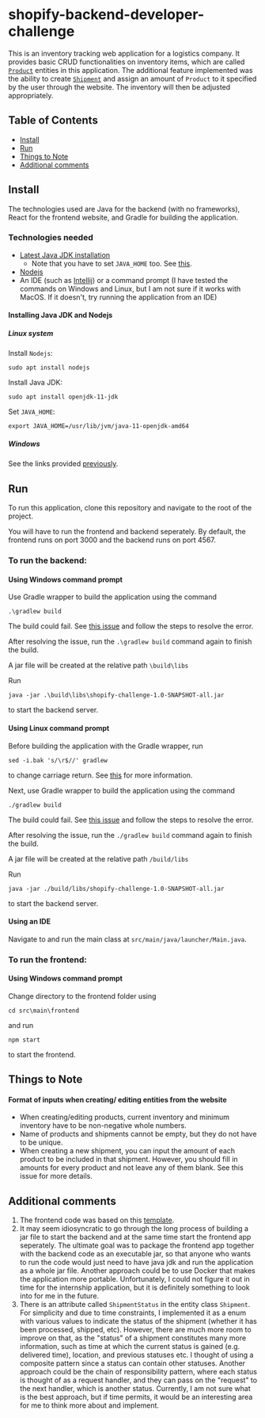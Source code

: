 # shopify-backend-developer-challenge

This is an inventory tracking web application for a logistics company. 
It provides basic CRUD functionalities on inventory items, which are called [`Product`](https://github.com/valyippee/shopify-challenge/blob/main/src/main/java/entity/Product.java)
entities in this application.
The additional feature implemented was the ability to create [`Shipment`](https://github.com/valyippee/shopify-challenge/blob/main/src/main/java/entity/Shipment.java) 
and assign an amount of `Product` to it specified by the user through the website. The inventory will then be adjusted appropriately. 

## Table of Contents
- [Install](#install)
- [Run](#run)
- [Things to Note](#things-to-note)
- [Additional comments](#additional-comments)

## Install
The technologies used are Java for the backend (with no frameworks), React for the frontend website, and Gradle for building the application.

### Technologies needed
- [Latest Java JDK installation](https://www.oracle.com/java/technologies/downloads/#jdk17-linux)
  - Note that you have to set `JAVA_HOME` too. See [this](https://docs.oracle.com/cd/E19509-01/820-3208/inst_cli_jdk_javahome_t/).
- [Nodejs](https://nodejs.org/en/download/)
- An IDE (such as [Intellij](https://www.jetbrains.com/idea/download/#section=windows)) or a command prompt (I have tested the commands on Windows and Linux, but I am not sure if it works with MacOS. If it doesn't, try running the application from an IDE)

#### Installing Java JDK and Nodejs 

##### Linux system
Install `Nodejs`:
```
sudo apt install nodejs
```
Install Java JDK:
```
sudo apt install openjdk-11-jdk
```
Set `JAVA_HOME`:
```
export JAVA_HOME=/usr/lib/jvm/java-11-openjdk-amd64
```

##### Windows

See the links provided [previously](#technologies-needed).

## Run
To run this application, clone this repository and navigate to the root of the project. 

You will have to run the frontend and backend seperately. By default, the frontend runs on port 3000 and the backend runs on port 4567.

### To run the backend:

#### Using Windows command prompt

Use Gradle wrapper to build the application using the command

```
.\gradlew build
```

The build could fail. See [this issue](https://github.com/valyippee/shopify-challenge/issues/6) and follow the steps to resolve the error.

After resolving the issue, run the `.\gradlew build` command again to finish the build.

A jar file will be created at the relative path `\build\libs`

Run 
```
java -jar .\build\libs\shopify-challenge-1.0-SNAPSHOT-all.jar
``` 
to start the backend server.

#### Using Linux command prompt

Before building the application with the Gradle wrapper, run
```
sed -i.bak 's/\r$//' gradlew
```
to change carriage return. See [this](https://stackoverflow.com/a/58002557/15751775) for more information.

Next, use Gradle wrapper to build the application using the command

```
./gradlew build
```

The build could fail. See [this issue](https://github.com/valyippee/shopify-challenge/issues/6) and follow the steps to resolve the error.

After resolving the issue, run the `./gradlew build` command again to finish the build.

A jar file will be created at the relative path `/build/libs`

Run 
```
java -jar ./build/libs/shopify-challenge-1.0-SNAPSHOT-all.jar
``` 
to start the backend server.

#### Using an IDE
Navigate to and run the main class at `src/main/java/launcher/Main.java`.

### To run the frontend:

#### Using Windows command prompt

Change directory to the frontend folder using  
```
cd src\main\frontend
``` 
and run 

```
npm start
```
to start the frontend.

## Things to Note
#### Format of inputs when creating/ editing entities from the website
- When creating/editing products, current inventory and minimum inventory have to be non-negative whole numbers.
- Name of products and shipments cannot be empty, but they do not have to be unique.
- When creating a new shipment, you can input the amount of each product to be included in that shipment. However, you should fill in amounts for every product and not leave any of them blank. See this issue for more details. 

## Additional comments
1. The frontend code was based on this [template](https://www.bootstrapdash.com/product/star-admin-react-free/).
2. It may seem idiosyncratic to go through the long process of building a jar file to start the backend and at the same time start the frontend app seperately. The ultimate goal was to package the frontend app together with the backend code as an executable jar, so that anyone who wants to run the code would just need to have java jdk and run the application as a whole jar file. Another approach could be to use Docker that makes the application more portable. Unfortunately, I could not figure it out in time for the internship application, but it is definitely something to look into for me in the future.
3. There is an attribute called `ShipmentStatus` in the entity class `Shipment`. For simplicity and due to time constraints, I implemented it as a enum with various values to indicate the status of the shipment (whether it has been processed, shipped, etc). However, there are much more room to improve on that, as the "status" of a shipment constitutes many more information, such as time at which the current status is gained (e.g. delivered time), location, and previous statuses etc. I thought of using a composite pattern since a status can contain other statuses. Another approach could be the chain of responsibility pattern, where each status is thought of as a request handler, and they can pass on the "request" to the next handler, which is another status. Currently, I am not sure what is the best approach, but if time permits, it would be an interesting area for me to think more about and implement.

